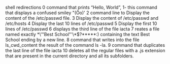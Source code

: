  shell redirections
0 command that prints “Hello, World”,
1- this command that displays a confused smiley "(Ôo)' 
2 command line to Display the content of the /etc/passwd file.
3 Display the content of /etc/passwd and /etc/hosts
4 Display the last 10 lines of /etc/passwd
5 Display the first 10 lines of /etc/passwd
6 displays the third line of the file iacta
7 reates a file named exactly \*\\'"Best School"\'\\*$\?\*\*\*\*\*:) containing the text Best School ending by a new line.
8 command that writes into the file ls_cwd_content the result of the command ls -la.
9 command that duplicates the last line of the file iacta
10  deletes all the regular files with a .js extension that are present in the current directory and all its subfolders.
